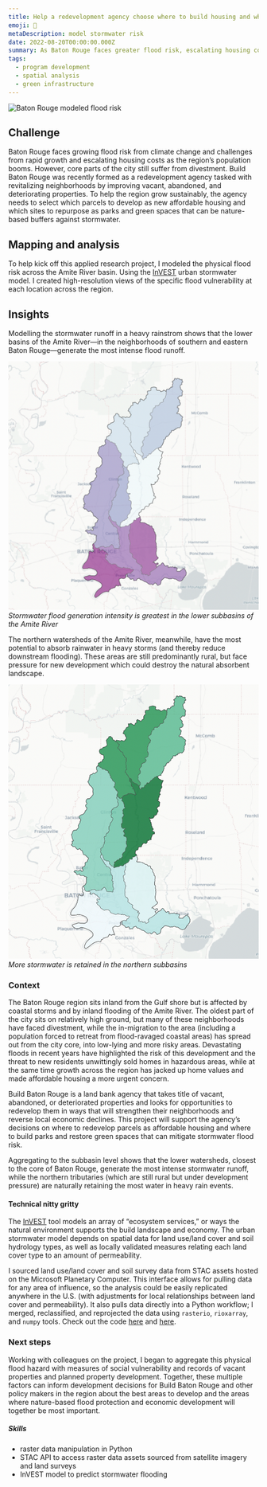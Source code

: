 ```yaml
---
title: Help a redevelopment agency choose where to build housing and where to restore flood-mitigating green space.
emoji: 🏡
metaDescription: model stormwater risk 
date: 2022-08-20T00:00:00.000Z
summary: As Baton Rouge faces greater flood risk, escalating housing costs, and unequal growth, this project helps the region’s urban redevelopment agency choose which of its properties to redevelop as affordable housing and which to convert to stormwater-absorbing green spaces.
tags:
  - program development
  - spatial analysis
  - green infrastructure
---
```

![Baton Rouge modeled flood risk](static/img/retention-close-up.png)

## Challenge
Baton Rouge faces growing flood risk from climate change and challenges from rapid growth and escalating housing costs as the region’s population booms. However, core parts of the city still suffer from divestment. Build Baton Rouge was recently formed as a redevelopment agency tasked with revitalizing neighborhoods by improving vacant, abandoned, and deteriorating properties. To help the region grow sustainably, the agency needs to select which parcels to develop as new affordable housing and which sites to repurpose as parks and green spaces that can be nature-based buffers against stormwater. 

## Mapping and analysis
To help kick off this applied research project, I modeled the physical flood risk across the Amite River basin. Using the [InVEST](https://naturalcapitalproject.stanford.edu/software/invest) urban stormwater model. I created high-resolution views of the specific flood vulnerability at each location across the region.

## Insights
Modelling the stormwater runoff in a heavy rainstrom shows that the lower basins of the Amite River—in the neighborhoods of southern and eastern Baton Rouge—generate the most intense flood runoff. 

![subbasin map](static/img/Amite-basins-flood-risk-intensity.png)
_Stormwater flood generation intensity is greatest in the lower subbasins of the Amite River_

The northern watersheds of the Amite River, meanwhile, have the most potential to absorb rainwater in heavy storms (and thereby reduce downstream flooding). These areas are still predominantly rural, but face pressure for new development which could destroy the natural absorbent landscape. 

![strormwater retention](/static/img/stormwater-retention.png)
_More stormwater is retained in the northern subbasins_

### Context
The Baton Rouge region sits inland from the Gulf shore but is affected by coastal storms and by inland flooding of the Amite River. The oldest part of the city sits on relatively high ground, but many of these neighborhoods have faced divestment, while the in-migration to the area (including a population forced to retreat from flood-ravaged coastal areas) has spread out from the city core, into low-lying and more risky areas. Devastating floods in recent years have highlighted the risk of this development and the threat to new residents unwittingly sold homes in hazardous areas, while at the same time growth across the region has jacked up home values and made affordable housing a more urgent concern.
 
Build Baton Rouge is a land bank agency that takes title of vacant, abandoned, or deteriorated properties and looks for opportunities to redevelop them in ways that will strengthen their neighborhoods and reverse local economic declines. This project will support the agency’s decisions on where to redevelop parcels as affordable housing and where to build parks and restore green spaces that can mitigate stormwater flood risk.

 Aggregating to the subbasin level shows that the lower watersheds, closest to the core of Baton Rouge, generate the most intense stormwater runoff, while the northern tributaries (which are still rural but under development pressure) are naturally retaining the most water in heavy rain events. 

#### Technical nitty gritty
The [InVEST](https://naturalcapitalproject.stanford.edu/software/invest) tool models an array of “ecosystem services,” or ways the natural environment supports the build landscape and economy. The urban stormwater model depends on spatial data for land use/land cover and soil hydrology types, as well as locally validated measures relating each land cover type to an amount of permeability. 

I sourced land use/land cover and soil survey data from STAC assets hosted on the Microsoft Planetary Computer. This interface allows for pulling data for any area of influence, so the analysis could be easily replicated anywhere in the U.S. (with adjustments for local relationships between land cover and permeability). It also pulls data directly into a Python workflow; I merged, reclassified, and reprojected the data using `rasterio`, `rioxarray`, and `numpy` tools. Check out the code [here](https://colab.research.google.com/drive/1RV-HEE5J1C8yNyyMiHYI3JwpDa_SmBFd?usp=sharing) and [here](https://colab.research.google.com/drive/1gbfuoIYX6vIFBxBqakKXGJFM0jFYyanp?usp=sharing).

### Next steps 
Working with colleagues on the project, I began to aggregate this physical flood hazard with measures of social vulnerability and records of vacant properties and planned property development. Together, these multiple factors can inform development decisions for Build Baton Rouge and other policy makers in the region about the best areas to develop and the areas where nature-based flood protection and economic development will together be most important.

##### Skills

- raster data manipulation in Python
- STAC API to access raster data assets sourced from satellite imagery and land surveys
- InVEST model to predict stormwater flooding